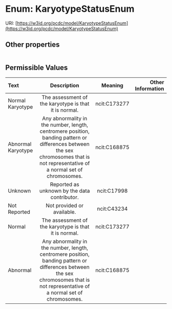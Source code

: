 
# Enum: KaryotypeStatusEnum




URI: [https://w3id.org/pcdc/model/KaryotypeStatusEnum](https://w3id.org/pcdc/model/KaryotypeStatusEnum)


## Other properties

|  |  |  |
| --- | --- | --- |

## Permissible Values

| Text | Description | Meaning | Other Information |
| :--- | :---: | :---: | ---: |
| Normal Karyotype | The assessment of the karyotype is that it is normal. | ncit:C173277 |  |
| Abnormal Karyotype | Any abnormality in the number, length, centromere position, banding pattern or differences between the sex chromosomes that is not representative of a normal set of chromosomes. | ncit:C168875 |  |
| Unknown | Reported as unknown by the data contributor. | ncit:C17998 |  |
| Not Reported | Not provided or available. | ncit:C43234 |  |
| Normal | The assessment of the karyotype is that it is normal. | ncit:C173277 |  |
| Abnormal | Any abnormality in the number, length, centromere position, banding pattern or differences between the sex chromosomes that is not representative of a normal set of chromosomes. | ncit:C168875 |  |

